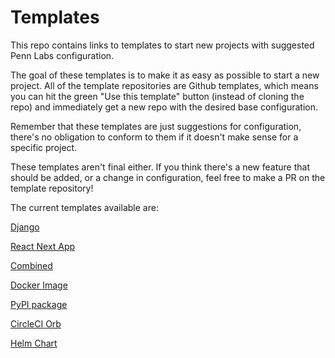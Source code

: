 # Templates

This repo contains links to templates to start new projects with suggested Penn Labs configuration.

The goal of these templates is to make it as easy as possible to start a new project. All of the template repositories are Github templates, which means you can hit the green "Use this template" button (instead of cloning the repo) and immediately get a new repo with the desired base configuration.

Remember that these templates are just suggestions for configuration, there's no obligation to conform to them if it doesn't make sense for a specific project.

These templates aren't final either. If you think there's a new feature that should be added, or a change in configuration, feel free to make a PR on the template repository!

The current templates available are:

[Django](https://github.com/pennlabs/template-django/)

[React Next App](https://github.com/pennlabs/template-react-next/)

[Combined](https://github.com/pennlabs/template-django-react/)

[Docker Image](https://github.com/pennlabs/template-docker/)

[PyPI package](https://github.com/pennlabs/template-pypi/)

[CircleCI Orb](https://github.com/pennlabs/template-orb/)

[Helm Chart](https://github.com/pennlabs/template-helm/)
